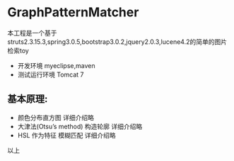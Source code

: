 GraphPatternMatcher
===================

本工程是一个基于struts2.3.15.3,spring3.0.5,bootstrap3.0.2,jquery2.0.3,lucene4.2的简单的图片检索toy

+ 开发环境 myeclipse,maven
+ 测试运行环境 Tomcat 7

## 基本原理:

+ 颜色分布直方图  详细介绍略
+ 大津法(Otsu’s method) 构造轮廓 详细介绍略
+ HSL 作为特征 模糊匹配 详细介绍略

以上
